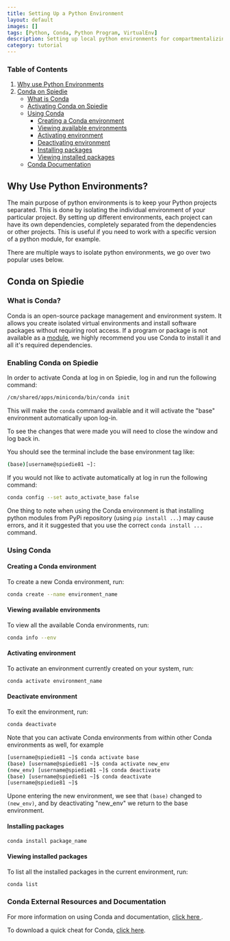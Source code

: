 ```yaml
--- 
title: Setting Up a Python Environment
layout: default
images: []
tags: [Python, Conda, Python Program, VirtualEnv]
description: Setting up local python environments for compartmentalizing code
category: tutorial
---
```


### Table of Contents  

 1. [Why use Python Environments](#why-use)
 2. [Conda on Spiedie](#conda)  
      * [What is Conda](#conda_intro)
      * [Activating Conda on Spiedie](#conda_activate)
      * [Using Conda](#conda_use)
          * [Creating a Conda environment](#conda_venv)
          * [Viewing available environments](#conda_list)
          * [Activating environment](#conda_env_activate)
          * [Deactivating environment](#conda_env_deactivate)
          * [Installing packages](#conda_install)
          * [Viewing installed packages](#conda_env_list)
      * [Conda Documentation](#conda_doc) 


## <a name="why-use"></a> Why Use Python Environments?

 The main purpose of python environments is to keep your Python projects separated. This is done by isolating the individual environment of your particular project. By setting up different environments, each project can have its own dependencies, completely separated from the dependencies or other projects. This is useful if you need to work with a specific version of a python module, for example.

There are multiple ways to isolate python environments, we go over two popular uses below.

## <a name="conda"></a> Conda on Spiedie

### <a name="conda_intro"></a> What is Conda?

Conda is an open-source package management and environment system. It allows you create isolated virtual environments and install software packages without requiring root access. If a program or package is not available as a [module](spiedie_modules.html), we highly recommend you use Conda to install it and all it's required dependencies. 

### <a name="conda_activate"></a> Enabling Conda on Spiedie

In order to activate Conda at log in on Spiedie, log in and run the following command: 

``` bash
/cm/shared/apps/miniconda/bin/conda init
```

This will make the `conda` command available and it will activate the "base" environment automatically upon log-in.

To see the changes that were made you will need to close the window and log back in. 

You should see the terminal include the base environment tag like: 

```bash
(base)[username@spiedie81 ~]:
```

If you would not like to activate automatically at log in run the following command: 

``` bash 
conda config --set auto_activate_base false
```
One thing to note when using the Conda environment is that installing python modules from PyPi repository (using `pip install ...`) may cause errors, and it it suggested that you use the correct `conda install ...` command.

### <a name="conda_use"></a> Using Conda

#### <a name="conda_venv"></a> Creating a Conda environment

To create a new Conda environment, run: 

```bash
conda create --name environment_name
```

#### <a name="conda_list"></a> Viewing available environments 

To view all the available Conda environments, run: 

``` bash
conda info --env
```

#### <a name="conda_env_activate"></a> Activating environment 

To activate an environment currently created on your system, run: 

``` bash 
conda activate environment_name
```
#### <a name="conda_env_deactivate"></a> Deactivate environment

To exit the environment, run:
``` bash
conda deactivate
```
Note that you can activate Conda environments from within other Conda environments as well, for example 

``` bash
[username@spiedie81 ~]$ conda activate base
(base) [username@spiedie81 ~]$ conda activate new_env
(new_env) [username@spiedie81 ~]$ conda deactivate
(base) [username@spiedie81 ~]$ conda deactivate
[username@spiedie81 ~]$ 
```
Upone entering the new environment, we see that `(base)` changed to `(new_env)`, and by deactivating "new_env" we return to the base environment.

#### <a name="conda_install"></a> Installing packages

``` bash
conda install package_name
```
#### <a name="conda_env_list"></a> Viewing installed packages

To list all the installed packages in the current environment, run: 

```bash
conda list
```


### <a name="conda_doc"></a> Conda External Resources and Documentation

For more information on using Conda and documentation, <a href="https://docs.conda.io/projects/conda/en/latest/user-guide/overview.html" target="_blank"> click here </a>.

To download a quick cheat for Conda, <a href="https://docs.conda.io/projects/conda/en/latest/user-guide/cheatsheet.html" target="_blank">click here</a>.
